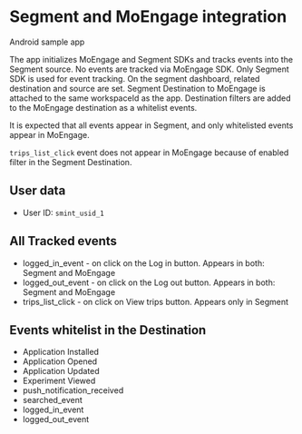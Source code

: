 # Segment and MoEngage integration

Android sample app

The app initializes MoEngage and Segment SDKs and tracks events into the Segment source.
No events are tracked via MoEngage SDK. Only Segment SDK is used for event tracking.
On the segment dashboard, related destination and source are set.
Segment Destination to MoEngage is attached to the same workspaceId as the app.
Destination filters are added to the MoEngage destination as a whitelist events.

It is expected that all events appear in Segment, and only whitelisted events appear in MoEngage.

`trips_list_click` event does not appear in MoEngage because of enabled filter 
in the Segment Destination.

## User data

* User ID: `smint_usid_1`

## All Tracked events

* logged_in_event - on click on the Log in button. Appears in both: Segment and MoEngage
* logged_out_event - on click on the Log out button. Appears in both: Segment and MoEngage
* trips_list_click - on click on View trips button. Appears only in Segment

## Events whitelist in the Destination

* Application Installed
* Application Opened
* Application Updated
* Experiment Viewed
* push_notification_received
* searched_event
* logged_in_event
* logged_out_event
